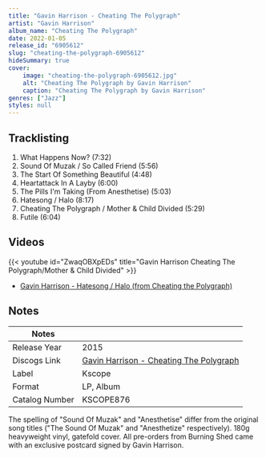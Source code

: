 ```yaml
---
title: "Gavin Harrison - Cheating The Polygraph"
artist: "Gavin Harrison"
album_name: "Cheating The Polygraph"
date: 2022-01-05
release_id: "6905612"
slug: "cheating-the-polygraph-6905612"
hideSummary: true
cover:
    image: "cheating-the-polygraph-6905612.jpg"
    alt: "Cheating The Polygraph by Gavin Harrison"
    caption: "Cheating The Polygraph by Gavin Harrison"
genres: ["Jazz"]
styles: null
---
```


## Tracklisting
1. What Happens Now? (7:32)
2. Sound Of Muzak / So Called Friend (5:56)
3. The Start Of Something Beautiful (4:48)
4. Heartattack In A Layby (6:00)
5. The Pills I'm Taking (From Anesthetise) (5:03)
6. Hatesong / Halo (8:17)
7. Cheating The Polygraph / Mother & Child Divided (5:29)
8. Futile (6:04)

## Videos
{{< youtube id="ZwaqOBXpEDs" title="Gavin Harrison Cheating The Polygraph/Mother & Child Divided" >}}
- [Gavin Harrison - Hatesong / Halo (from Cheating the Polygraph)](https://www.youtube.com/watch?v=s9PCreC7Lfk)


## Notes

| Notes          |             |
| ---------------| ----------- |
| Release Year   | 2015 |
| Discogs Link   | [Gavin Harrison - Cheating The Polygraph](https://www.discogs.com/release/6905612-Gavin-Harrison-Cheating-The-Polygraph) |
| Label          | Kscope |
| Format         | LP, Album |
| Catalog Number | KSCOPE876 |

The spelling of "Sound Of Muzak" and "Anesthetise" differ from the original song titles ("The Sound Of Muzak" and "Anesthetize" respectively).  180g heavyweight vinyl, gatefold cover.  All pre-orders from Burning Shed came with an exclusive postcard signed by Gavin Harrison.

